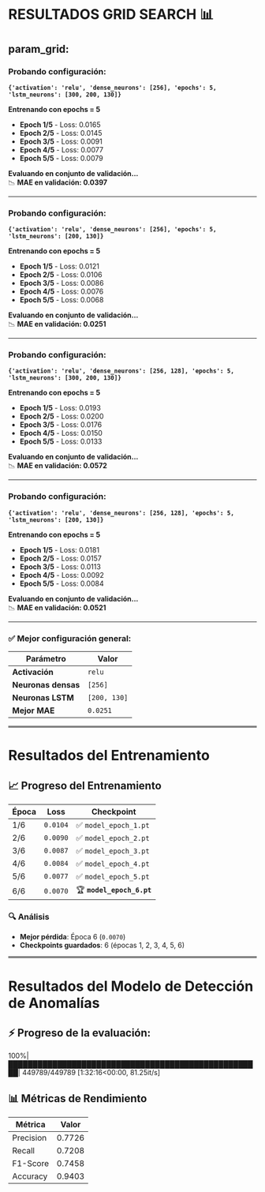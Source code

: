 # RESULTADOS GRID SEARCH 📊

## param_grid:


### Probando configuración:
**`{'activation': 'relu', 'dense_neurons': [256], 'epochs': 5, 'lstm_neurons': [300, 200, 130]}`** 

**Entrenando con epochs = 5** 
                                                                    
- **Epoch 1/5** - Loss: 0.0165                                                                   
- **Epoch 2/5** - Loss: 0.0145                                                                   
- **Epoch 3/5** - Loss: 0.0091                                                                   
- **Epoch 4/5** - Loss: 0.0077                                                                   
- **Epoch 5/5** - Loss: 0.0079

**Evaluando en conjunto de validación...**  
 📉 **MAE en validación: 0.0397**

---

### Probando configuración:
**`{'activation': 'relu', 'dense_neurons': [256], 'epochs': 5, 'lstm_neurons': [200, 130]}`** 

**Entrenando con epochs = 5** 
                                                                   
- **Epoch 1/5** - Loss: 0.0121                                                                 
- **Epoch 2/5** - Loss: 0.0106                                                                 
- **Epoch 3/5** - Loss: 0.0086                                                                
- **Epoch 4/5** - Loss: 0.0076                                                               
- **Epoch 5/5** - Loss: 0.0068

**Evaluando en conjunto de validación...**  
 📉 **MAE en validación: 0.0251**

---

### Probando configuración:  
**`{'activation': 'relu', 'dense_neurons': [256, 128], 'epochs': 5, 'lstm_neurons': [300, 200, 130]}`**  

**Entrenando con epochs = 5**  

- **Epoch 1/5** - Loss: 0.0193  
- **Epoch 2/5** - Loss: 0.0200  
- **Epoch 3/5** - Loss: 0.0176  
- **Epoch 4/5** - Loss: 0.0150  
- **Epoch 5/5** - Loss: 0.0133  

**Evaluando en conjunto de validación...**  
📉 **MAE en validación: 0.0572**  

---

### Probando configuración:
**`{'activation': 'relu', 'dense_neurons': [256, 128], 'epochs': 5, 'lstm_neurons': [200, 130]}`** 

**Entrenando con epochs = 5** 
                                                                   
 - **Epoch 1/5** - Loss: 0.0181                                         
 - **Epoch 2/5** - Loss: 0.0157                                         
 - **Epoch 3/5** - Loss: 0.0113                                                      
 - **Epoch 4/5** - Loss: 0.0092                                                                 
 - **Epoch 5/5** - Loss: 0.0084

**Evaluando en conjunto de validación...**  
 📉 **MAE en validación: 0.0521**

---

### ✅ Mejor configuración general:

| Parámetro        | Valor             |
|-----------------|------------------|
| **Activación**  | `relu`           |
| **Neuronas densas** | `[256]`     |
| **Neuronas LSTM** | `[200, 130]` |
| **Mejor MAE**   | `0.0251`        |

<hr style="height:4px;border-width:0;color:gray;background-color:gray">

# Resultados del Entrenamiento


## 📈 Progreso del Entrenamiento

| Época | Loss     | Checkpoint             |
|-------|----------|------------------------|
| 1/6   | `0.0104` | ✅ `model_epoch_1.pt`   |
| 2/6   | `0.0090` | ✅ `model_epoch_2.pt`   |
| 3/6   | `0.0087` | ✅ `model_epoch_3.pt`   |
| 4/6   | `0.0084` | ✅ `model_epoch_4.pt`   |
| 5/6   | `0.0077` | ✅ `model_epoch_5.pt`   |
| 6/6   | `0.0070` | 🏆 **`model_epoch_6.pt`** |

### 🔍 Análisis
- **Mejor pérdida**: Época 6 (`0.0070`)
- **Checkpoints guardados**: 6 (épocas 1, 2, 3, 4, 5, 6)




<hr style="height:4px;border-width:0;color:gray;background-color:gray">

# Resultados del Modelo de Detección de Anomalías

## ⚡ Progreso de la evaluación:
100%|████████████████████████████████████████████████████| 449789/449789 [1:32:16<00:00, 81.25it/s]

## 📊 Métricas de Rendimiento

| Métrica     | Valor   |
|-------------|---------|
| Precision   | 0.7726  |
| Recall      | 0.7208  |
| F1-Score    | 0.7458  |
| Accuracy    | 0.9403  |